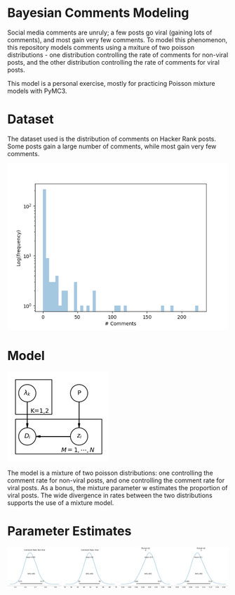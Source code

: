 # Bayesian Comments Modeling

Social media comments are unruly; a few posts go viral (gaining lots of comments), and most gain very few comments. To model this phenomenon, this repository models comments using a mxiture of two poisson distributions - one distribution controlling the rate of comments for non-viral posts, and the other distribution controlling the rate of comments for viral posts.

This model is a personal exercise, mostly for practicing Poisson mixture models with PyMC3.

# Dataset

The dataset used is the distribution of comments on Hacker Rank posts. Some posts gain a large number of comments, while most gain very few comments.

![Histogram](comments_frequency.png)

# Model 

![Model plate diagram](model-plate-diagram.png)

The model is a mixture of two poisson distributions: one controlling the comment rate for non-viral posts, and one controlling the comment rate for viral posts. As a bonus, the mixture parameter w estimates the proportion of viral posts. The wide divergence in rates between the two distributions supports the use of a mixture model.

# Parameter Estimates

![Posteriors](posteriors.png)

